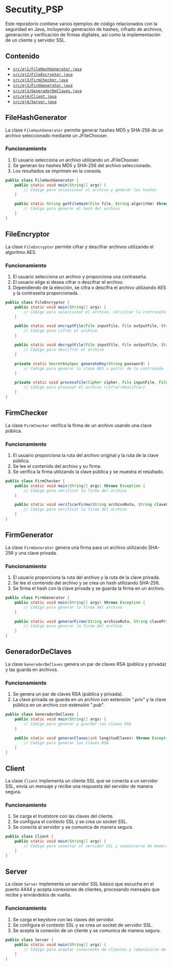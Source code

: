 # Secutity_PSP

Este repositorio contiene varios ejemplos de código relacionados con la seguridad en Java, incluyendo generación de hashes, cifrado de archivos, generación y verificación de firmas digitales, así como la implementación de un cliente y servidor SSL.

## Contenido

- [`src/ej1/FileHashGenerator.java`](#filehashgenerator)
- [`src/ej2/FileEncryptor.java`](#fileencryptor)
- [`src/ej3/FirmChecker.java`](#firmchecker)
- [`src/ej3/FirmGenerator.java`](#firmgenerator)
- [`src/ej3/GeneradorDeClaves.java`](#generadordeclaves)
- [`src/ej4/Client.java`](#client)
- [`src/ej4/Server.java`](#server)

## FileHashGenerator

La clase `FileHashGenerator` permite generar hashes MD5 y SHA-256 de un archivo seleccionado mediante un JFileChooser.

### Funcionamiento

1. El usuario selecciona un archivo utilizando un JFileChooser.
2. Se generan los hashes MD5 y SHA-256 del archivo seleccionado.
3. Los resultados se imprimen en la consola.

```java
public class FileHashGenerator {
    public static void main(String[] args) {
        // Código para seleccionar el archivo y generar los hashes
    }

    public static String getFileHash(File file, String algorithm) throws Exception {
        // Código para generar el hash del archivo
    }
}
```

## FileEncryptor

La clase `FileEncryptor` permite cifrar y descifrar archivos utilizando el algoritmo AES.

### Funcionamiento

1. El usuario selecciona un archivo y proporciona una contraseña.
2. El usuario elige si desea cifrar o descifrar el archivo.
3. Dependiendo de la elección, se cifra o descifra el archivo utilizando AES y la contraseña proporcionada.

```java
public class FileEncryptor {
    public static void main(String[] args) {
        // Código para seleccionar el archivo, solicitar la contraseña y cifrar/descifrar el archivo
    }

    public static void encryptFile(File inputFile, File outputFile, String password) throws Exception {
        // Código para cifrar el archivo
    }

    public static void decryptFile(File inputFile, File outputFile, String password) throws Exception {
        // Código para descifrar el archivo
    }

    private static SecretKeySpec generateKey(String password) {
        // Código para generar la clave AES a partir de la contraseña
    }

    private static void processFile(Cipher cipher, File inputFile, File outputFile) throws Exception {
        // Código para procesar el archivo (cifrar/descifrar)
    }
}
```

## FirmChecker

La clase `FirmChecker` verifica la firma de un archivo usando una clave pública.

### Funcionamiento

1. El usuario proporciona la ruta del archivo original y la ruta de la clave pública.
2. Se lee el contenido del archivo y su firma.
3. Se verifica la firma utilizando la clave pública y se muestra el resultado.

```java
public class FirmChecker {
    public static void main(String[] args) throws Exception {
        // Código para verificar la firma del archivo
    }

    public static void verificarFirma(String archivoRuta, String clavePublica) throws Exception {
        // Código para verificar la firma del archivo
    }
}
```

## FirmGenerator

La clase `FirmGenerator` genera una firma para un archivo utilizando SHA-256 y una clave privada.

### Funcionamiento

1. El usuario proporciona la ruta del archivo y la ruta de la clave privada.
2. Se lee el contenido del archivo y se crea un hash utilizando SHA-256.
3. Se firma el hash con la clave privada y se guarda la firma en un archivo.

```java
public class FirmGenerator {
    public static void main(String[] args) throws Exception {
        // Código para generar la firma del archivo
    }

    public static void generarFirma(String archivoRuta, String clavePrivada) throws Exception {
        // Código para generar la firma del archivo
    }
}
```

## GeneradorDeClaves

La clase `GeneradorDeClaves` genera un par de claves RSA (pública y privada) y las guarda en archivos.

### Funcionamiento

1. Se genera un par de claves RSA (pública y privada).
2. La clave privada se guarda en un archivo con extensión ".priv" y la clave pública en un archivo con extensión ".pub".

```java
public class GeneradorDeClaves {
    public static void main(String[] args) {
        // Código para generar y guardar las claves RSA
    }

    public static void generarClaves(int longitudClaves) throws Exception {
        // Código para generar las claves RSA
    }
}
```

## Client

La clase `Client` implementa un cliente SSL que se conecta a un servidor SSL, envía un mensaje y recibe una respuesta del servidor de manera segura.

### Funcionamiento

1. Se carga el truststore con las claves del cliente.
2. Se configura el contexto SSL y se crea un socket SSL.
3. Se conecta al servidor y se comunica de manera segura.

```java
public class Client {
    public static void main(String[] args) {
        // Código para conectar al servidor SSL y comunicarse de manera segura
    }
}
```

## Server

La clase `Server` implementa un servidor SSL básico que escucha en el puerto 4444 y acepta conexiones de clientes, procesando mensajes que recibe y enviándolos de vuelta.

### Funcionamiento

1. Se carga el keystore con las claves del servidor.
2. Se configura el contexto SSL y se crea un socket de servidor SSL.
3. Se acepta la conexión de un cliente y se comunica de manera segura.

```java
public class Server {
    public static void main(String[] args) {
        // Código para aceptar conexiones de clientes y comunicarse de manera segura
    }
}
```